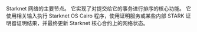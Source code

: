 Starknet 网络的主要节点。 它实现了对提交给它的事务进行排序的核心功能。 它使用相关输入执行 Starknet OS Cairo 程序，使用证明服务或某些内部 STARK 证明器证明结果，并最终更新 Starknet 核心合约上的网络状态。